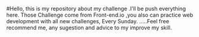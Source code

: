 #Hello, this is my repository about my challenge .I'll be push everything here. Those Challenge  come from Front-end.io ,you also can practice web development with all new challenges, Every Sunday. .....Feel free recommend me, any sugestion and advice to my improve my skill.




